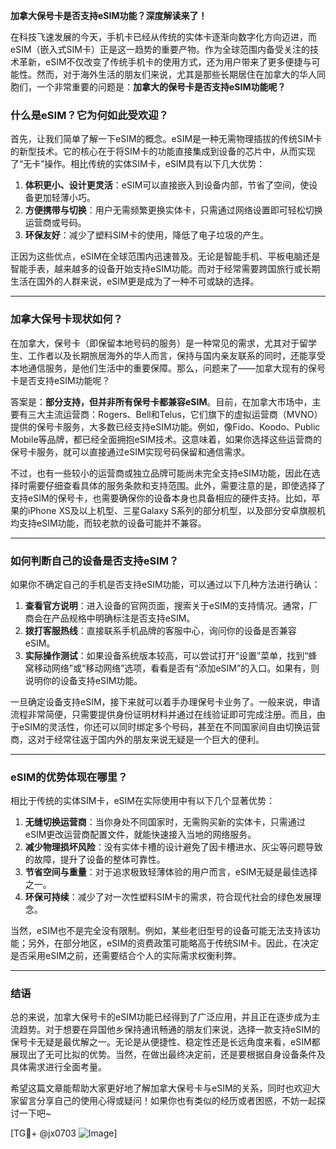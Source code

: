 **加拿大保号卡是否支持eSIM功能？深度解读来了！**

在科技飞速发展的今天，手机卡已经从传统的实体卡逐渐向数字化方向迈进，而eSIM（嵌入式SIM卡）正是这一趋势的重要产物。作为全球范围内备受关注的技术革新，eSIM不仅改变了传统手机卡的使用方式，还为用户带来了更多便捷与可能性。然而，对于海外生活的朋友们来说，尤其是那些长期居住在加拿大的华人同胞们，一个非常重要的问题是：**加拿大的保号卡是否支持eSIM功能呢？**

### 什么是eSIM？它为何如此受欢迎？

首先，让我们简单了解一下eSIM的概念。eSIM是一种无需物理插拔的传统SIM卡的新型技术。它的核心在于将SIM卡的功能直接集成到设备的芯片中，从而实现了“无卡”操作。相比传统的实体SIM卡，eSIM具有以下几大优势：

1. **体积更小、设计更灵活**：eSIM可以直接嵌入到设备内部，节省了空间，使设备更加轻薄小巧。
2. **方便携带与切换**：用户无需频繁更换实体卡，只需通过网络设置即可轻松切换运营商或号码。
3. **环保友好**：减少了塑料SIM卡的使用，降低了电子垃圾的产生。

正因为这些优点，eSIM在全球范围内迅速普及。无论是智能手机、平板电脑还是智能手表，越来越多的设备开始支持eSIM功能。而对于经常需要跨国旅行或长期生活在国外的人群来说，eSIM更是成为了一种不可或缺的选择。

---

### 加拿大保号卡现状如何？

在加拿大，保号卡（即保留本地号码的服务）是一种常见的需求，尤其对于留学生、工作者以及长期旅居海外的华人而言，保持与国内亲友联系的同时，还能享受本地通信服务，是他们生活中的重要保障。那么，问题来了——加拿大现有的保号卡是否支持eSIM功能呢？

答案是：**部分支持，但并非所有保号卡都兼容eSIM**。目前，在加拿大市场中，主要有三大主流运营商：Rogers、Bell和Telus，它们旗下的虚拟运营商（MVNO）提供的保号卡服务，大多数已经支持eSIM功能。例如，像Fido、Koodo、Public Mobile等品牌，都已经全面拥抱eSIM技术。这意味着，如果你选择这些运营商的保号卡服务，就可以直接通过eSIM实现号码保留和通信需求。

不过，也有一些较小的运营商或独立品牌可能尚未完全支持eSIM功能，因此在选择时需要仔细查看具体的服务条款和支持范围。此外，需要注意的是，即使选择了支持eSIM的保号卡，也需要确保你的设备本身也具备相应的硬件支持。比如，苹果的iPhone XS及以上机型、三星Galaxy S系列的部分机型，以及部分安卓旗舰机均支持eSIM功能，而较老款的设备可能并不兼容。

---

### 如何判断自己的设备是否支持eSIM？

如果你不确定自己的手机是否支持eSIM功能，可以通过以下几种方法进行确认：

1. **查看官方说明**：进入设备的官网页面，搜索关于eSIM的支持情况。通常，厂商会在产品规格中明确标注是否支持eSIM。
2. **拨打客服热线**：直接联系手机品牌的客服中心，询问你的设备是否兼容eSIM。
3. **实际操作测试**：如果设备系统版本较高，可以尝试打开“设置”菜单，找到“蜂窝移动网络”或“移动网络”选项，看看是否有“添加eSIM”的入口。如果有，则说明你的设备支持eSIM功能。

一旦确定设备支持eSIM，接下来就可以着手办理保号卡业务了。一般来说，申请流程非常简便，只需要提供身份证明材料并通过在线验证即可完成注册。而且，由于eSIM的灵活性，你还可以同时绑定多个号码，甚至在不同国家间自由切换运营商，这对于经常往返于国内外的朋友来说无疑是一个巨大的便利。

---

### eSIM的优势体现在哪里？

相比于传统的实体SIM卡，eSIM在实际使用中有以下几个显著优势：

1. **无缝切换运营商**：当你身处不同国家时，无需购买新的实体卡，只需通过eSIM更改运营商配置文件，就能快速接入当地的网络服务。
2. **减少物理损坏风险**：没有实体卡槽的设计避免了因卡槽进水、灰尘等问题导致的故障，提升了设备的整体可靠性。
3. **节省空间与重量**：对于追求极致轻薄体验的用户而言，eSIM无疑是最佳选择之一。
4. **环保可持续**：减少了对一次性塑料SIM卡的需求，符合现代社会的绿色发展理念。

当然，eSIM也不是完全没有限制。例如，某些老旧型号的设备可能无法支持该功能；另外，在部分地区，eSIM的资费政策可能略高于传统SIM卡。因此，在决定是否采用eSIM之前，还需要结合个人的实际需求权衡利弊。

---

### 结语

总的来说，加拿大保号卡的eSIM功能已经得到了广泛应用，并且正在逐步成为主流趋势。对于想要在异国他乡保持通讯畅通的朋友们来说，选择一款支持eSIM的保号卡无疑是最优解之一。无论是从便捷性、稳定性还是长远角度来看，eSIM都展现出了无可比拟的优势。当然，在做出最终决定前，还是要根据自身设备条件及具体需求进行全面考量。

希望这篇文章能帮助大家更好地了解加拿大保号卡与eSIM的关系，同时也欢迎大家留言分享自己的使用心得或疑问！如果你也有类似的经历或者困惑，不妨一起探讨一下吧~

[TG💪+ @jx0703 ![Image](https://github.com/user-attachments/assets/dbca1d08-cadb-493c-b0ec-ad6f7a83f270)]